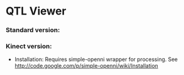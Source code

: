 # QTL Viewer
### Standard version:
### Kinect version:
* Installation:
Requires simple-openni wrapper for processing. See http://code.google.com/p/simple-openni/wiki/Installation
